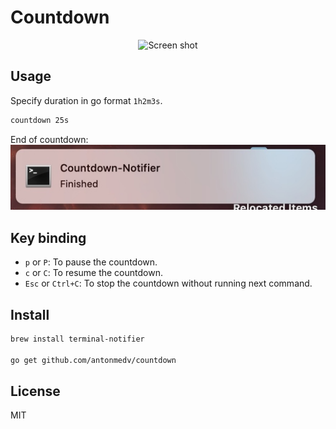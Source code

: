 # Countdown

<p align="center"><img src="https://user-images.githubusercontent.com/141232/54696023-9ed03e00-4b5d-11e9-9c7b-d6f67691e70c.gif" width="450" alt="Screen shot"></p>

## Usage

Specify duration in go format `1h2m3s`.

```bash
countdown 25s
```

End of countdown:
![notice-screenshot](notice.jpg)

## Key binding

- `p` or `P`: To pause the countdown.
- `c` or  `C`: To resume the countdown.
- `Esc` or `Ctrl+C`: To stop the countdown without running next command.

## Install

```bash
brew install terminal-notifier

go get github.com/antonmedv/countdown
```

## License

MIT
